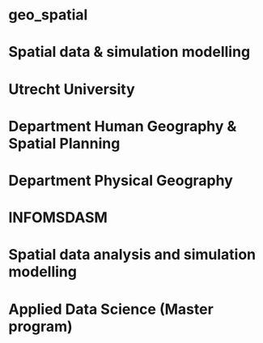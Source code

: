 # geo_spatial
# Spatial data &amp; simulation modelling 
# Utrecht University
# Department Human Geography & Spatial Planning
# Department Physical Geography
# INFOMSDASM
# Spatial data analysis and simulation modelling
# Applied Data Science (Master program)
